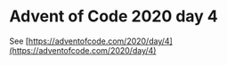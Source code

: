 # Advent of Code 2020 day 4

See [https://adventofcode.com/2020/day/4](https://adventofcode.com/2020/day/4)
